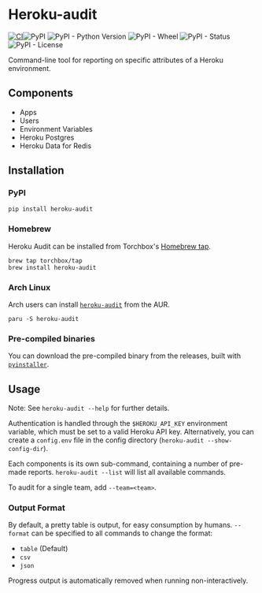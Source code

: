 # Heroku-audit

[![CI](https://github.com/torchbox/heroku-audit/actions/workflows/ci.yml/badge.svg)](https://github.com/torchbox/heroku-audit/actions/workflows/ci.yml)![PyPI](https://img.shields.io/pypi/v/heroku-audit.svg)
![PyPI - Python Version](https://img.shields.io/pypi/pyversions/heroku-audit.svg)
![PyPI - Wheel](https://img.shields.io/pypi/wheel/heroku-audit.svg)
![PyPI - Status](https://img.shields.io/pypi/status/heroku-audit.svg)
![PyPI - License](https://img.shields.io/pypi/l/heroku-audit.svg)

Command-line tool for reporting on specific attributes of a Heroku environment.

## Components

- Apps
- Users
- Environment Variables
- Heroku Postgres
- Heroku Data for Redis

## Installation

### PyPI

```
pip install heroku-audit
```

### Homebrew

Heroku Audit can be installed from Torchbox's [Homebrew tap](https://github.com/torchbox/homebrew-tap).

```
brew tap torchbox/tap
brew install heroku-audit
```

### Arch Linux

Arch users can install [`heroku-audit`](https://aur.archlinux.org/packages/heroku-audit) from the AUR.

```
paru -S heroku-audit
```

### Pre-compiled binaries

You can download the pre-compiled binary from the releases, built with [`pyinstaller`](https://pyinstaller.org/en/stable/).

## Usage

Note: See `heroku-audit --help` for further details.

Authentication is handled through the `$HEROKU_API_KEY` environment variable, which must be set to a valid Heroku API key. Alternatively, you can create a `config.env` file in the config directory (`heroku-audit --show-config-dir`).

Each components is its own sub-command, containing a number of pre-made reports. `heroku-audit --list` will list all available commands.

To audit for a single team, add `--team=<team>`.

### Output Format

By default, a pretty table is output, for easy consumption by humans. `--format` can be specified to all commands to change the format:

- `table` (Default)
- `csv`
- `json`

Progress output is automatically removed when running non-interactively.
